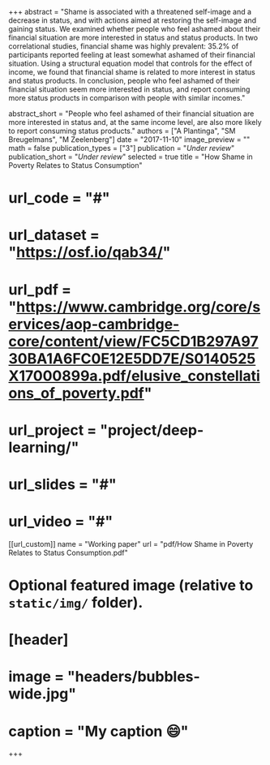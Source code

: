 +++
abstract = "Shame is associated with a threatened self-image and a decrease in status, and with actions aimed at restoring the self-image and gaining status. We examined whether people who feel ashamed about their financial situation are more interested in status and status products. In two correlational studies, financial shame was highly prevalent: 35.2% of participants reported feeling at least somewhat ashamed of their financial situation. Using a structural equation model that controls for the effect of income, we found that financial shame is related to more interest in status and status products. In conclusion, people who feel ashamed of their financial situation seem more interested in status, and report consuming more status products in comparison with people with similar incomes."

abstract_short = "People who feel ashamed of their financial situation are more interested in status and, at the same income level, are also more likely to report consuming status products."
authors = ["A Plantinga", "SM Breugelmans", "M Zeelenberg"]
date = "2017-11-10"
image_preview = ""
math = false
publication_types = ["3"]
publication = "*Under review*"
publication_short = "*Under review*"
selected = true
title = "How Shame in Poverty Relates to Status Consumption"
# url_code = "#"
# url_dataset = "https://osf.io/qab34/"
# url_pdf = "https://www.cambridge.org/core/services/aop-cambridge-core/content/view/FC5CD1B297A9730BA1A6FC0E12E5DD7E/S0140525X17000899a.pdf/elusive_constellations_of_poverty.pdf"
# url_project = "project/deep-learning/"
# url_slides = "#"
# url_video = "#"

[[url_custom]]
name = "Working paper"
url = "pdf/How Shame in Poverty Relates to Status Consumption.pdf"

# Optional featured image (relative to `static/img/` folder).
# [header]
# image = "headers/bubbles-wide.jpg"
# caption = "My caption :smile:"

+++

<!-- More detail can easily be written here using *Markdown* and $\rm \LaTeX$ math code. -->
